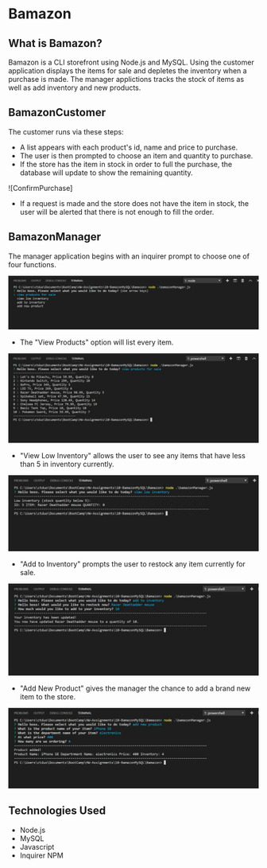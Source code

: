# Bamazon

## What is Bamazon?
Bamazon is a CLI storefront using Node.js and MySQL. Using the customer application displays the items for sale and depletes the inventory when a purchase is made. The manager applictions tracks the stock of items as well as add inventory and new products.

## BamazonCustomer
The customer runs via these steps:
  - A list appears with each product's id, name and price to purchase.
  - The user is then prompted to choose an item and quantity to purchase.
  - If the store has the item in stock in order to full the purchase, the database will update to show the remaining quantity.
  
  ![ConfirmPurchase]
  
  - If a request is made and the store does not have the item in stock, the user will be alerted that there is not enough to fill the order.
  
## BamazonManager
 The manager application begins with an inquirer prompt to choose one of four functions.
 
![ManagerPrompt](images/ManagerPrompt.jpg)
  
  - The "View Products" option will list every item.
  
![ProductsForSale](/images/ProductsForSale.jpg)
  
  - "View Low Inventory" allows the user to see any items that have less than 5 in inventory currently.
  
![LowInventory](/images/LowInventory.jpg)
  
  - "Add to Inventory" prompts the user to restock any item currently for sale.
  
![AddInventory](/images/AddInventory.jpg)
  
  - "Add New Product" gives the manager the chance to add a brand new item to the store.
  
![AddNewProduct](/images/AddNewProduct.jpg)
  
 ## Technologies Used
 
  - Node.js
  - MySQL
  - Javascript
  - Inquirer NPM
  
